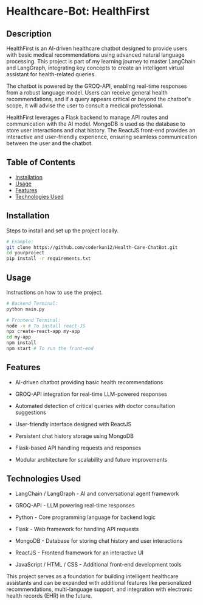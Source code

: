 # Healthcare-Bot: HealthFirst

## Description
HealthFirst is an AI-driven healthcare chatbot designed to provide users with basic medical recommendations using advanced natural language processing. This project is part of my learning journey to master LangChain and LangGraph, integrating key concepts to create an intelligent virtual assistant for health-related queries.

The chatbot is powered by the GROQ-API, enabling real-time responses from a robust language model. Users can receive general health recommendations, and if a query appears critical or beyond the chatbot's scope, it will advise the user to consult a medical professional.

HealthFirst leverages a Flask backend to manage API routes and communication with the AI model. MongoDB is used as the database to store user interactions and chat history. The ReactJS front-end provides an interactive and user-friendly experience, ensuring seamless communication between the user and the chatbot.
## Table of Contents
- [Installation](#installation)
- [Usage](#usage)
- [Features](#features)
- [Technologies Used](#technologies-used)

## Installation
Steps to install and set up the project locally.
```bash
# Example:
git clone https://github.com/coderkun12/Health-Care-ChatBot.git
cd yourproject
pip install -r requirements.txt
```

## Usage
Instructions on how to use the project.
```bash
# Backend Terminal:
python main.py

# Frontend Terminal:
node -v # To install react-JS
npx create-react-app my-app
cd my-app
npm install
npm start # To run the front-end
```

## Features
- AI-driven chatbot providing basic health recommendations

- GROQ-API integration for real-time LLM-powered responses

- Automated detection of critical queries with doctor consultation suggestions

- User-friendly interface designed with ReactJS

- Persistent chat history storage using MongoDB

- Flask-based API handling requests and responses

- Modular architecture for scalability and future improvements  

## Technologies Used
- LangChain / LangGraph - AI and conversational agent framework

- GROQ-API - LLM powering real-time responses

- Python - Core programming language for backend logic

- Flask - Web framework for handling API requests

- MongoDB - Database for storing chat history and user interactions

- ReactJS - Frontend framework for an interactive UI

- JavaScript / HTML / CSS - Additional front-end development tools

This project serves as a foundation for building intelligent healthcare assistants and can be expanded with additional features like personalized recommendations, multi-language support, and integration with electronic health records (EHR) in the future.

